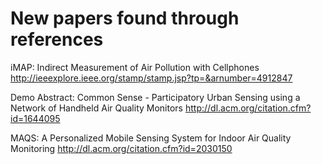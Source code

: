 # New papers found through references

iMAP: Indirect Measurement of Air Pollution with Cellphones
http://ieeexplore.ieee.org/stamp/stamp.jsp?tp=&arnumber=4912847

Demo Abstract: Common Sense - Participatory Urban Sensing using a Network of Handheld Air Quality Monitors
http://dl.acm.org/citation.cfm?id=1644095

MAQS: A Personalized Mobile Sensing System for Indoor Air Quality Monitoring
http://dl.acm.org/citation.cfm?id=2030150